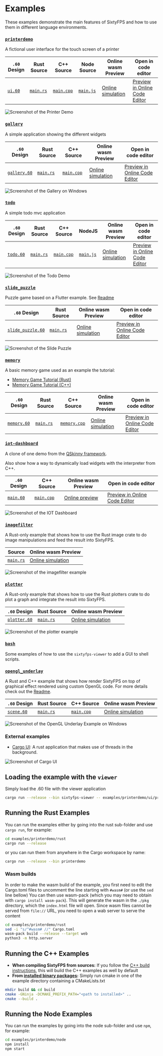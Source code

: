 # Examples

These examples demonstrate the main features of SixtyFPS and how to use them in different language environments.

### [`printerdemo`](./printerdemo)

A fictional user interface for the touch screen of a printer

| `.60` Design | Rust Source | C++ Source | Node Source | Online wasm Preview | Open in code editor |
| --- | --- | --- | --- | --- | --- |
| [`ui.60`](./printerdemo/ui/printerdemo.60) | [`main.rs`](./printerdemo/rust/main.rs) | [`main.cpp`](./printerdemo/cpp/main.cpp) | [`main.js`](./printerdemo/node/main.js) | [Online simulation](https://sixtyfps.io/snapshots/master/demos/printerdemo/) | [Preview in Online Code Editor](https://sixtyfps.io/snapshots/master/editor?load_url=https://raw.githubusercontent.com/sixtyfpsui/sixtyfps/master/examples/printerdemo/ui/printerdemo.60) |

![Screenshot of the Printer Demo](https://sixtyfps.io/resources/printerdemo_screenshot.png "Printer Demo")

### [`gallery`](./gallery)

A simple application showing the different widgets

| `.60` Design | Rust Source | C++ Source | Online wasm Preview | Open in code editor |
| --- | --- | --- | --- | --- |
| [`gallery.60`](./gallery/gallery.60) | [`main.rs`](./gallery/main.rs) | [`main.cpp`](./gallery/main.cpp) | [Online simulation](https://sixtyfps.io/snapshots/master/demos/gallery/) | [Preview in Online Code Editor](https://sixtyfps.io/snapshots/master/editor?load_url=https://raw.githubusercontent.com/sixtyfpsui/sixtyfps/master/examples/gallery/gallery.60) |

![Screenshot of the Gallery on Windows](https://sixtyfps.io/resources/gallery_win_screenshot.png "Gallery")

### [`todo`](./todo)

A simple todo mvc application

| `.60` Design | Rust Source | C++ Source | NodeJS | Online wasm Preview | Open in code editor |
| --- | --- | --- | --- | --- | --- |
| [`todo.60`](./todo/ui/todo.60) | [`main.rs`](./todo/rust/main.rs) | [`main.cpp`](./todo/cpp/main.cpp) | [`main.js`](./todo/node/main.js) | [Online simulation](https://sixtyfps.io/snapshots/master/demos/todo/) | [Preview in Online Code Editor](https://sixtyfps.io/snapshots/master/editor?load_url=https://raw.githubusercontent.com/sixtyfpsui/sixtyfps/master/examples/todo/ui/todo.60) |

![Screenshot of the Todo Demo](https://sixtyfps.io/resources/todo_screenshot.png "Todo Demo")

### [`slide_puzzle`](./slide_puzzle)

Puzzle game based on a Flutter example. See [Readme](./slide_puzzle)

| `.60` Design | Rust Source | Online wasm Preview | Open in code editor |
| --- | --- | --- | --- |
| [`slide_puzzle.60`](./slide_puzzle/slide_puzzle.60) | [`main.rs`](./todo/rust/main.rs) | [Online simulation](https://sixtyfps.io/snapshots/master/demos/slide_puzzle/) | [Preview in Online Code Editor](https://sixtyfps.io/snapshots/master/editor?load_url=https://raw.githubusercontent.com/sixtyfpsui/sixtyfps/master/examples/slide_puzzle/slide_puzzle.60) |

![Screenshot of the Slide Puzzle](https://sixtyfps.io/resources/puzzle_screenshot.png "Slide Puzzle")

### [`memory`](./memory)

A basic memory game used as an example the tutorial:

* [Memory Game Tutorial (Rust)](https://sixtyfps.io/docs/tutorial/rust)
* [Memory Game Tutorial (C++)](https://sixtyfps.io/docs/tutorial/cpp)

| `.60` Design | Rust Source | C++ Source | Online wasm Preview | Open in code editor |
| --- | --- | --- | --- | --- |
| [`memory.60`](./memory/memory.60) | [`main.rs`](./memory/main.rs) | [`memory.cpp`](./memory/memory.cpp) | [Online simulation](https://sixtyfps.io/snapshots/master/demos/memory/) | [Preview in Online Code Editor](https://sixtyfps.io/snapshots/master/editor?load_url=https://raw.githubusercontent.com/sixtyfpsui/sixtyfps/master/examples/memory/memory.60) |

### [`iot-dashboard`](./iot-dashboard)

A clone of one demo from the [QSkinny framework](https://qskinny.github.io/).

Also show how a way to dynamically load widgets with the interpreter from C++.

| `.60` Design | C++ Source | Online wasm Preview | Open in code editor |
| --- | --- | --- | --- |
| [`main.60`](./iot-dashboard/main.60) | [`main.cpp`](./iot-dashboard/main.cpp)   | [Online preview](https://sixtyfps.io/snapshots/master/editor/preview.html?load_url=https://raw.githubusercontent.com/sixtyfpsui/sixtyfps/master/examples/iot-dashboard/main.60) | [Preview in Online Code Editor](https://sixtyfps.io/snapshots/master/editor?load_url=https://raw.githubusercontent.com/sixtyfpsui/sixtyfps/master/examples/iot-dashboard/main.60) |

![Screenshot of the IOT Dashboard](https://sixtyfps.io/resources/iot-dashboard_screenshot.png "IOT Dashboard")

### [`imagefilter`](./imagefilter)

A Rust-only example that shows how to use the Rust image crate to do image manipulations
and feed the result into SixtyFPS.

|  Source | Online wasm Preview |
| --- | --- |
| [`main.rs`](./imagefilter/main.rs)   | [Online simulation](https://sixtyfps.io/snapshots/master/demos/imagefilter/) |

![Screenshot of the imagefilter example](https://sixtyfps.io/resources/imagefilter_screenshot.png "Image Filter")

### [`plotter`](./plotter)

A Rust-only example that shows how to use the Rust plotters crate to do plot a
graph and integrate the result into SixtyFPS.

| `.60` Design | Rust Source | Online wasm Preview |
| --- |  --- | --- |
| [`plotter.60`](./plotter/plotter.60) | [`main.rs`](./plotter/main.rs) | [Online simulation](https://sixtyfps.io/snapshots/master/demos/plotter/) |

![Screenshot of the plotter example](https://sixtyfps.io/resources/plotter_screenshot.png "Plotter")

### [`bash`](./bash)

Some examples of how to use the `sixtyfps-viewer` to add a GUI to shell scripts.

### [`opengl_underlay`](./opengl_underlay)

A Rust and C++ example that shows how render SixtyFPS on top of graphical effect rendered using custom OpenGL code. For more details check out the [Readme](./opengl_underlay).

| `.60` Design | Rust Source | C++ Source | Online wasm Preview |
| --- | --- | --- | --- |
| [`scene.60`](./opengl_underlay/scene.60) | [`main.rs`](./opengl_underlay/main.rs) | [`main.cpp`](./opengl_underlay/main.cpp) | [Online simulation](https://sixtyfps.io/snapshots/master/demos/opengl_underlay/) |

![Screenshot of the OpenGL Underlay Example on Windows](https://sixtyfps.io/resources/opengl_underlay_screenshot.png "OpenGL Underlay")

### External examples

* [Cargo UI](https://github.com/sixtyfpsui/cargo-ui): A rust application that makes use of threads in the background.

![Screenshot of Cargo UI](https://raw.githubusercontent.com/sixtyfpsui/cargo-ui/master/screenshots/deptree.png "Cargo UI")

## Loading the example with the `viewer`

Simply load the .60 file with the viewer application

```sh
cargo run --release --bin sixtyfps-viewer -- examples/printerdemo/ui/printerdemo.60
```

## Running the Rust Examples

You can run the examples either by going into the rust sub-folder and use `cargo run`, for example:

```sh
cd examples/printerdemo/rust
cargo run --release
```

or you can run them from anywhere in the Cargo workspace by name:

```sh
cargo run --release --bin printerdemo
```

### Wasm builds

In order to make the wasm build of the example, you first need to edit the Cargo.toml
files to uncomment the line starting with `#wasm#` (or use the `sed` line bellow)
You can then use wasm-pack (which you may need to obtain with `cargo install wasm-pack`).
This will generate the wasm in the `./pkg` directory, which the `index.html` file will open.
Since wasm files cannot be served from `file://` URL, you need to open a wab server to serve
the content

```sh
cd examples/printerdemo/rust
sed -i "s/^#wasm# //" Cargo.toml
wasm-pack build --release --target web
python3 -m http.server
```

## Running the C++ Examples

* **When compiling SixtyFPS from sources:** If you follow the [C++ build instructions](/docs/building.md#c-build), this will build the C++
examples as well by default
* **From [installed binary packages](/api/cpp/README.md#binary-packages):** Simply run cmake in one of the example directory containing a CMakeLists.txt

 ```sh
 mkdir build && cd build
 cmake -GNinja -DCMAKE_PREFIX_PATH="<path to installed>" ..
 cmake --build .
 ```

## Running the Node Examples

You can run the examples by going into the node sub-folder and use `npm`, for example:

```sh
cd examples/printerdemo/node
npm install
npm start
```

